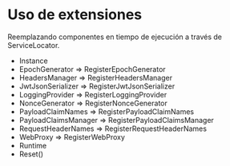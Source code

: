 # Uso de extensiones

Reemplazando componentes en tiempo de ejecución a través de ServiceLocator.

- Instance
- EpochGenerator => RegisterEpochGenerator
- HeadersManager => RegisterHeadersManager
- JwtJsonSerializer => RegisterJwtJsonSerializer
- LoggingProvider => RegisterLoggingProvider
- NonceGenerator => RegisterNonceGenerator
- PayloadClaimNames => RegisterPayloadClaimNames
- PayloadClaimsManager => RegisterPayloadClaimsManager
- RequestHeaderNames => RegisterRequestHeaderNames
- WebProxy => RegisterWebProxy
- Runtime
- Reset()

